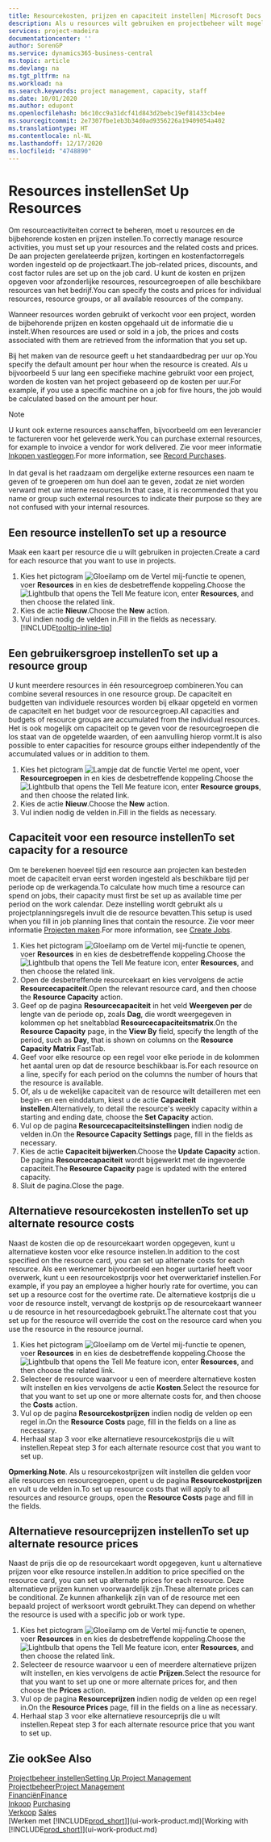 ```yaml
---
title: Resourcekosten, prijzen en capaciteit instellen| Microsoft Docs
description: Als u resources wilt gebruiken en projectbeheer wilt mogelijk maken, geeft u kosten en prijzen voor afzonderlijke resources of resourcegroepen op en stelt u de resourcecapaciteit in.
services: project-madeira
documentationcenter: ''
author: SorenGP
ms.service: dynamics365-business-central
ms.topic: article
ms.devlang: na
ms.tgt_pltfrm: na
ms.workload: na
ms.search.keywords: project management, capacity, staff
ms.date: 10/01/2020
ms.author: edupont
ms.openlocfilehash: b6c10cc9a31dcf41d843d2bebc19ef81433cb4ee
ms.sourcegitcommit: 2e7307fbe1eb3b34d0ad9356226a19409054a402
ms.translationtype: HT
ms.contentlocale: nl-NL
ms.lasthandoff: 12/17/2020
ms.locfileid: "4748890"
---
```

# <a name="set-up-resources"></a><span data-ttu-id="c827c-103">Resources instellen</span><span class="sxs-lookup"><span data-stu-id="c827c-103">Set Up Resources</span></span>
<span data-ttu-id="c827c-104">Om resourceactiviteiten correct te beheren, moet u resources en de bijbehorende kosten en prijzen instellen.</span><span class="sxs-lookup"><span data-stu-id="c827c-104">To correctly manage resource activities, you must set up your resources and the related costs and prices.</span></span> <span data-ttu-id="c827c-105">De aan projecten gerelateerde prijzen, kortingen en kostenfactorregels worden ingesteld op de projectkaart.</span><span class="sxs-lookup"><span data-stu-id="c827c-105">The job-related prices, discounts, and cost factor rules are set up on the job card.</span></span> <span data-ttu-id="c827c-106">U kunt de kosten en prijzen opgeven voor afzonderlijke resources, resourcegroepen of alle beschikbare resources van het bedrijf.</span><span class="sxs-lookup"><span data-stu-id="c827c-106">You can specify the costs and prices for individual resources, resource groups, or all available resources of the company.</span></span>

<span data-ttu-id="c827c-107">Wanneer resources worden gebruikt of verkocht voor een project, worden de bijbehorende prijzen en kosten opgehaald uit de informatie die u instelt.</span><span class="sxs-lookup"><span data-stu-id="c827c-107">When resources are used or sold in a job, the prices and costs associated with them are retrieved from the information that you set up.</span></span>

<span data-ttu-id="c827c-108">Bij het maken van de resource geeft u het standaardbedrag per uur op.</span><span class="sxs-lookup"><span data-stu-id="c827c-108">You specify the default amount per hour when the resource is created.</span></span> <span data-ttu-id="c827c-109">Als u bijvoorbeeld 5 uur lang een specifieke machine gebruikt voor een project, worden de kosten van het project gebaseerd op de kosten per uur.</span><span class="sxs-lookup"><span data-stu-id="c827c-109">For example, if you use a specific machine on a job for five hours, the job would be calculated based on the amount per hour.</span></span>

> [!NOTE]
> <span data-ttu-id="c827c-110">U kunt ook externe resources aanschaffen, bijvoorbeeld om een leverancier te factureren voor het geleverde werk.</span><span class="sxs-lookup"><span data-stu-id="c827c-110">You can purchase external resources, for example to invoice a vendor for work delivered.</span></span> <span data-ttu-id="c827c-111">Zie voor meer informatie [Inkopen vastleggen](purchasing-how-record-purchases.md).</span><span class="sxs-lookup"><span data-stu-id="c827c-111">For more information, see [Record Purchases](purchasing-how-record-purchases.md).</span></span><br /><br />
> <span data-ttu-id="c827c-112">In dat geval is het raadzaam om dergelijke externe resources een naam te geven of te groeperen om hun doel aan te geven, zodat ze niet worden verward met uw interne resources.</span><span class="sxs-lookup"><span data-stu-id="c827c-112">In that case, it is recommended that you name or group such external resources to indicate their purpose so they are not confused with your internal resources.</span></span>

## <a name="to-set-up-a-resource"></a><span data-ttu-id="c827c-113">Een resource instellen</span><span class="sxs-lookup"><span data-stu-id="c827c-113">To set up a resource</span></span>
<span data-ttu-id="c827c-114">Maak een kaart per resource die u wilt gebruiken in projecten.</span><span class="sxs-lookup"><span data-stu-id="c827c-114">Create a card for each resource that you want to use in projects.</span></span>

1. <span data-ttu-id="c827c-115">Kies het pictogram ![Gloeilamp om de Vertel mij-functie te openen](media/ui-search/search_small.png "Vertel me wat u wilt doen"), voer **Resources** in en kies de desbetreffende koppeling.</span><span class="sxs-lookup"><span data-stu-id="c827c-115">Choose the ![Lightbulb that opens the Tell Me feature](media/ui-search/search_small.png "Tell me what you want to do") icon, enter **Resources**, and then choose the related link.</span></span>
2. <span data-ttu-id="c827c-116">Kies de actie **Nieuw**.</span><span class="sxs-lookup"><span data-stu-id="c827c-116">Choose the **New** action.</span></span>
3. <span data-ttu-id="c827c-117">Vul indien nodig de velden in.</span><span class="sxs-lookup"><span data-stu-id="c827c-117">Fill in the fields as necessary.</span></span> [!INCLUDE[tooltip-inline-tip](includes/tooltip-inline-tip_md.md)]  

## <a name="to-set-up-a-resource-group"></a><span data-ttu-id="c827c-118">Een gebruikersgroep instellen</span><span class="sxs-lookup"><span data-stu-id="c827c-118">To set up a resource group</span></span>
<span data-ttu-id="c827c-119">U kunt meerdere resources in één resourcegroep combineren.</span><span class="sxs-lookup"><span data-stu-id="c827c-119">You can combine several resources in one resource group.</span></span> <span data-ttu-id="c827c-120">De capaciteit en budgetten van individuele resources worden bij elkaar opgeteld en vormen de capaciteit en het budget voor de resourcegroep.</span><span class="sxs-lookup"><span data-stu-id="c827c-120">All capacities and budgets of resource groups are accumulated from the individual resources.</span></span> <span data-ttu-id="c827c-121">Het is ook mogelijk om capaciteit op te geven voor de resourcegroepen die los staat van de opgetelde waarden, of een aanvulling hierop vormt.</span><span class="sxs-lookup"><span data-stu-id="c827c-121">It is also possible to enter capacities for resource groups either independently of the accumulated values or in addition to them.</span></span>

1. <span data-ttu-id="c827c-122">Kies het pictogram ![Lampje dat de functie Vertel me opent](media/ui-search/search_small.png "Vertel me wat u wilt doen"), voer **Resourcegroepen** in en kies de desbetreffende koppeling.</span><span class="sxs-lookup"><span data-stu-id="c827c-122">Choose the ![Lightbulb that opens the Tell Me feature](media/ui-search/search_small.png "Tell me what you want to do") icon, enter **Resource groups**, and then choose the related link.</span></span>
2. <span data-ttu-id="c827c-123">Kies de actie **Nieuw**.</span><span class="sxs-lookup"><span data-stu-id="c827c-123">Choose the **New** action.</span></span>
3. <span data-ttu-id="c827c-124">Vul indien nodig de velden in.</span><span class="sxs-lookup"><span data-stu-id="c827c-124">Fill in the fields as necessary.</span></span>

## <a name="to-set-capacity-for-a-resource"></a><span data-ttu-id="c827c-125">Capaciteit voor een resource instellen</span><span class="sxs-lookup"><span data-stu-id="c827c-125">To set capacity for a resource</span></span>
<span data-ttu-id="c827c-126">Om te berekenen hoeveel tijd een resource aan projecten kan besteden moet de capaciteit ervan eerst worden ingesteld als beschikbare tijd per periode op de werkagenda.</span><span class="sxs-lookup"><span data-stu-id="c827c-126">To calculate how much time a resource can spend on jobs, their capacity must first be set up as available time per period on the work calendar.</span></span> <span data-ttu-id="c827c-127">Deze instelling wordt gebruikt als u projectplanningsregels invult die de resource bevatten.</span><span class="sxs-lookup"><span data-stu-id="c827c-127">This setup is used when you fill in job planning lines that contain the resource.</span></span> <span data-ttu-id="c827c-128">Zie voor meer informatie [Projecten maken](projects-how-create-jobs.md).</span><span class="sxs-lookup"><span data-stu-id="c827c-128">For more information, see [Create Jobs](projects-how-create-jobs.md).</span></span>

1. <span data-ttu-id="c827c-129">Kies het pictogram ![Gloeilamp om de Vertel mij-functie te openen](media/ui-search/search_small.png "Vertel me wat u wilt doen"), voer **Resources** in en kies de desbetreffende koppeling.</span><span class="sxs-lookup"><span data-stu-id="c827c-129">Choose the ![Lightbulb that opens the Tell Me feature](media/ui-search/search_small.png "Tell me what you want to do") icon, enter **Resources**, and then choose the related link.</span></span>
2. <span data-ttu-id="c827c-130">Open de desbetreffende resourcekaart en kies vervolgens de actie **Resourcecapaciteit**.</span><span class="sxs-lookup"><span data-stu-id="c827c-130">Open the relevant resource card, and then choose the **Resource Capacity** action.</span></span>
3. <span data-ttu-id="c827c-131">Geef op de pagina **Resourcecapaciteit** in het veld **Weergeven per** de lengte van de periode op, zoals **Dag**, die wordt weergegeven in kolommen op het sneltabblad **Resourcecapaciteitsmatrix**.</span><span class="sxs-lookup"><span data-stu-id="c827c-131">On the **Resource Capacity** page, in the **View By** field, specify the length of the period, such as **Day**, that is shown on columns on the **Resource Capacity Matrix** FastTab.</span></span>
4. <span data-ttu-id="c827c-132">Geef voor elke resource op een regel voor elke periode in de kolommen het aantal uren op dat de resource beschikbaar is.</span><span class="sxs-lookup"><span data-stu-id="c827c-132">For each resource on a line, specify for each period on the columns the number of hours that the resource is available.</span></span>
5. <span data-ttu-id="c827c-133">Of, als u de wekelijke capaciteit van de resource wilt detailleren met een begin- en een einddatum, kiest u de actie **Capaciteit instellen**.</span><span class="sxs-lookup"><span data-stu-id="c827c-133">Alternatively, to detail the resource's weekly capacity within a starting and ending date, choose the **Set Capacity** action.</span></span>
6. <span data-ttu-id="c827c-134">Vul op de pagina **Resourcecapaciteitsinstellingen** indien nodig de velden in.</span><span class="sxs-lookup"><span data-stu-id="c827c-134">On the **Resource Capacity Settings** page, fill in the fields as necessary.</span></span>
7. <span data-ttu-id="c827c-135">Kies de actie **Capaciteit bijwerken**.</span><span class="sxs-lookup"><span data-stu-id="c827c-135">Choose the **Update Capacity** action.</span></span> <span data-ttu-id="c827c-136">De pagina **Resourcecapaciteit** wordt bijgewerkt met de ingevoerde capaciteit.</span><span class="sxs-lookup"><span data-stu-id="c827c-136">The **Resource Capacity** page is updated with the entered capacity.</span></span>
8. <span data-ttu-id="c827c-137">Sluit de pagina.</span><span class="sxs-lookup"><span data-stu-id="c827c-137">Close the page.</span></span>

## <a name="to-set-up-alternate-resource-costs"></a><span data-ttu-id="c827c-138">Alternatieve resourcekosten instellen</span><span class="sxs-lookup"><span data-stu-id="c827c-138">To set up alternate resource costs</span></span>
<span data-ttu-id="c827c-139">Naast de kosten die op de resourcekaart worden opgegeven, kunt u alternatieve kosten voor elke resource instellen.</span><span class="sxs-lookup"><span data-stu-id="c827c-139">In addition to the cost specified on the resource card, you can set up alternate costs for each resource.</span></span> <span data-ttu-id="c827c-140">Als een werknemer bijvoorbeeld een hoger uurtarief heeft voor overwerk, kunt u een resourcekostprijs voor het overwerktarief instellen.</span><span class="sxs-lookup"><span data-stu-id="c827c-140">For example, if you pay an employee a higher hourly rate for overtime, you can set up a resource cost for the overtime rate.</span></span> <span data-ttu-id="c827c-141">De alternatieve kostprijs die u voor de resource instelt, vervangt de kostprijs op de resourcekaart wanneer u de resource in het resourcedagboek gebruikt.</span><span class="sxs-lookup"><span data-stu-id="c827c-141">The alternate cost that you set up for the resource will override the cost on the resource card when you use the resource in the resource journal.</span></span>

1. <span data-ttu-id="c827c-142">Kies het pictogram ![Gloeilamp om de Vertel mij-functie te openen](media/ui-search/search_small.png "Vertel me wat u wilt doen"), voer **Resources** in en kies de desbetreffende koppeling.</span><span class="sxs-lookup"><span data-stu-id="c827c-142">Choose the ![Lightbulb that opens the Tell Me feature](media/ui-search/search_small.png "Tell me what you want to do") icon, enter **Resources**, and then choose the related link.</span></span>  
2. <span data-ttu-id="c827c-143">Selecteer de resource waarvoor u een of meerdere alternatieve kosten wilt instellen en kies vervolgens de actie **Kosten**.</span><span class="sxs-lookup"><span data-stu-id="c827c-143">Select the resource for that you want to set up one or more alternate costs for, and then choose the **Costs** action.</span></span>  
3. <span data-ttu-id="c827c-144">Vul op de pagina **Resourcekostprijzen** indien nodig de velden op een regel in.</span><span class="sxs-lookup"><span data-stu-id="c827c-144">On the **Resource Costs** page, fill in the fields on a line as necessary.</span></span>  
4. <span data-ttu-id="c827c-145">Herhaal stap 3 voor elke alternatieve resourcekostprijs die u wilt instellen.</span><span class="sxs-lookup"><span data-stu-id="c827c-145">Repeat step 3 for each alternate resource cost that you want to set up.</span></span>

<span data-ttu-id="c827c-146">**Opmerking**.</span><span class="sxs-lookup"><span data-stu-id="c827c-146">**Note**.</span></span> <span data-ttu-id="c827c-147">Als u resourcekostprijzen wilt instellen die gelden voor alle resources en resourcegroepen, opent u de pagina **Resourcekostprijzen** en vult u de velden in.</span><span class="sxs-lookup"><span data-stu-id="c827c-147">To set up resource costs that will apply to all resources and resource groups, open the **Resource Costs** page and fill in the fields.</span></span>

## <a name="to-set-up-alternate-resource-prices"></a><span data-ttu-id="c827c-148">Alternatieve resourceprijzen instellen</span><span class="sxs-lookup"><span data-stu-id="c827c-148">To set up alternate resource prices</span></span>
<span data-ttu-id="c827c-149">Naast de prijs die op de resourcekaart wordt opgegeven, kunt u alternatieve prijzen voor elke resource instellen.</span><span class="sxs-lookup"><span data-stu-id="c827c-149">In addition to price specified on the resource card, you can set up alternate prices for each resource.</span></span> <span data-ttu-id="c827c-150">Deze alternatieve prijzen kunnen voorwaardelijk zijn.</span><span class="sxs-lookup"><span data-stu-id="c827c-150">These alternate prices can be conditional.</span></span> <span data-ttu-id="c827c-151">Ze kunnen afhankelijk zijn van of de resource met een bepaald project of werksoort wordt gebruikt.</span><span class="sxs-lookup"><span data-stu-id="c827c-151">They can depend on whether the resource is used with a specific job or work type.</span></span>

1. <span data-ttu-id="c827c-152">Kies het pictogram ![Gloeilamp om de Vertel mij-functie te openen](media/ui-search/search_small.png "Vertel me wat u wilt doen"), voer **Resources** in en kies de desbetreffende koppeling.</span><span class="sxs-lookup"><span data-stu-id="c827c-152">Choose the ![Lightbulb that opens the Tell Me feature](media/ui-search/search_small.png "Tell me what you want to do") icon, enter **Resources**, and then choose the related link.</span></span>
2. <span data-ttu-id="c827c-153">Selecteer de resource waarvoor u een of meerdere alternatieve prijzen wilt instellen, en kies vervolgens de actie **Prijzen**.</span><span class="sxs-lookup"><span data-stu-id="c827c-153">Select the resource for that you want to set up one or more alternate prices for, and then choose the **Prices** action.</span></span>
3. <span data-ttu-id="c827c-154">Vul op de pagina **Resourceprijzen** indien nodig de velden op een regel in.</span><span class="sxs-lookup"><span data-stu-id="c827c-154">On the **Resource Prices** page, fill in the fields on a line as necessary.</span></span>
4. <span data-ttu-id="c827c-155">Herhaal stap 3 voor elke alternatieve resourceprijs die u wilt instellen.</span><span class="sxs-lookup"><span data-stu-id="c827c-155">Repeat step 3 for each alternate resource price that you want to set up.</span></span>

## <a name="see-also"></a><span data-ttu-id="c827c-156">Zie ook</span><span class="sxs-lookup"><span data-stu-id="c827c-156">See Also</span></span>
[<span data-ttu-id="c827c-157">Projectbeheer instellen</span><span class="sxs-lookup"><span data-stu-id="c827c-157">Setting Up Project Management</span></span>](projects-setup-projects.md)  
[<span data-ttu-id="c827c-158">Projectbeheer</span><span class="sxs-lookup"><span data-stu-id="c827c-158">Project Management</span></span>](projects-manage-projects.md)  
[<span data-ttu-id="c827c-159">Financiën</span><span class="sxs-lookup"><span data-stu-id="c827c-159">Finance</span></span>](finance.md)  
<span data-ttu-id="c827c-160">[Inkoop](purchasing-manage-purchasing.md)       </span><span class="sxs-lookup"><span data-stu-id="c827c-160">[Purchasing](purchasing-manage-purchasing.md)       </span></span>  
<span data-ttu-id="c827c-161">[Verkoop](sales-manage-sales.md)    </span><span class="sxs-lookup"><span data-stu-id="c827c-161">[Sales](sales-manage-sales.md)    </span></span>  
<span data-ttu-id="c827c-162">[Werken met [!INCLUDE[prod_short](includes/prod_short.md)]](ui-work-product.md)</span><span class="sxs-lookup"><span data-stu-id="c827c-162">[Working with [!INCLUDE[prod_short](includes/prod_short.md)]](ui-work-product.md)</span></span>  
